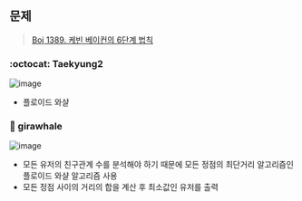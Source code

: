## 문제
> [Boj 1389. 케빈 베이컨의 6단계 법칙](https://www.acmicpc.net/problem/1389)

### :octocat: Taekyung2

![image](https://user-images.githubusercontent.com/37056992/95652687-d5015400-0b2d-11eb-967c-856095796d1a.png)

- 플로이드 와샬 

### :whale: girawhale

![image](https://user-images.githubusercontent.com/48428699/95933237-09646100-0e09-11eb-86fe-2c66ec62aa5f.png)


- 모든 유저의 친구관계 수를 분석해야 하기 때문에 모든 정점의 최단거리 알고리즘인 플로이드 와샬 알고리즘 사용
- 모든 정점 사이의 거리의 합을 계산 후 최소값인 유저를 출력
